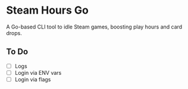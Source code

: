 # Steam Hours Go
A Go-based CLI tool to idle Steam games, boosting play hours and card drops.

## To Do

- [ ] Logs
- [ ] Login via ENV vars
- [ ] Login via flags